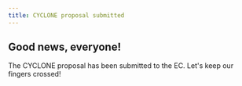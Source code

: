 ```yaml
---
title: CYCLONE proposal submitted
---
```

## Good news, everyone!

The CYCLONE proposal has been submitted to the EC. Let's keep our fingers crossed!